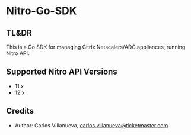 # Nitro-Go-SDK

## TL&DR
This is a Go SDK for managing Citrix Netscalers/ADC appliances, running Nitro API.

## Supported Nitro API Versions
- 11.x
- 12.x

## Credits
- Author: Carlos Villanueva, carlos.villanueva@ticketmaster.com